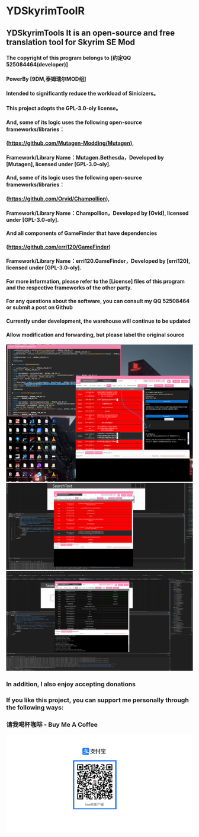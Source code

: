 # YDSkyrimToolR
## YDSkyrimTools It is an open-source and free translation tool for Skyrim SE Mod
#### The copyright of this program belongs to [约定QQ 525084464(developer)]
#### PowerBy [9DM,泰姆瑞尔MOD组]
#### Intended to significantly reduce the workload of Sinicizers。

#### This project adopts the GPL-3.0-oly license。

#### And, some of its logic uses the following open-source frameworks/libraries：
#### (https://github.com/Mutagen-Modding/Mutagen),
#### Framework/Library Name：Mutagen.Bethesda，Developed by [Mutagen], licensed under [GPL-3.0-oly].

#### And, some of its logic uses the following open-source frameworks/libraries：
#### (https://github.com/Orvid/Champollion),
#### Framework/Library Name：Champollion，Developed by [Ovid], licensed under [GPL-3.0-oly].

#### And all components of GameFinder that have dependencies
#### (https://github.com/erri120/GameFinder)
#### Framework/Library Name：erri120.GameFinder，Developed by [erri120], licensed under [GPL-3.0-oly].

#### For more information, please refer to the [License] files of this program and the respective frameworks of the other party.

#### For any questions about the software, you can consult my QQ 52508464 or submit a post on Github

#### Currently under development, the warehouse will continue to be updated

#### Allow modification and forwarding, but please label the original source

![UI](pic/1.png)
![UI](pic/2.png)
![UI](pic/3.png)

### In addition, I also enjoy accepting donations
### If you like this project, you can support me personally through the following ways:
### 请我喝杯咖啡 -  Buy Me A Coffee
![alipay](pic/alipay_qrcode.jpg)
